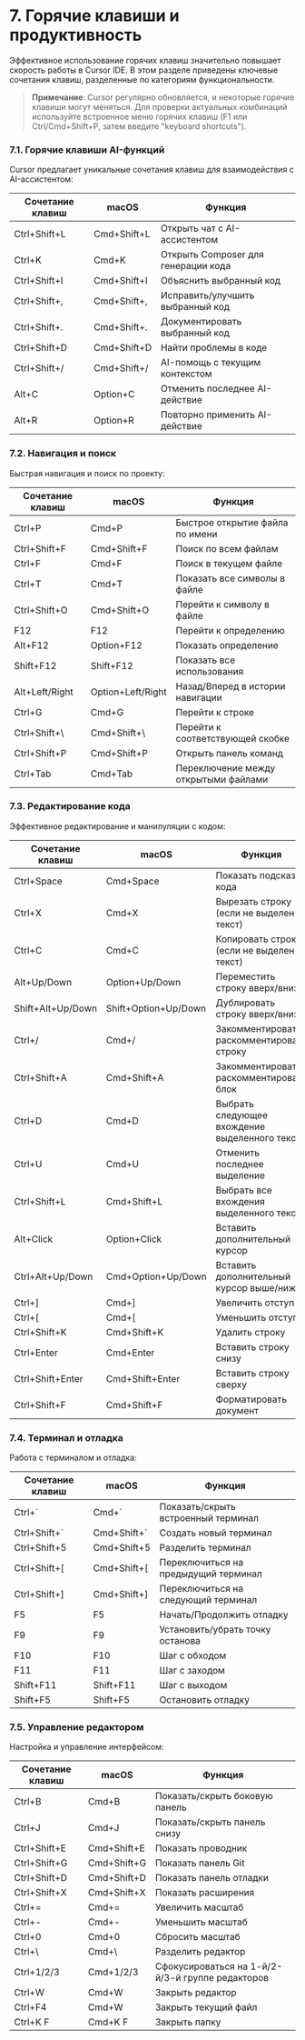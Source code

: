 # 7. Горячие клавиши и продуктивность


Эффективное использование горячих клавиш значительно повышает скорость работы в Cursor IDE. В этом разделе приведены ключевые сочетания клавиш, разделенные по категориям функциональности.

> **Примечание**: Cursor регулярно обновляется, и некоторые горячие клавиши могут меняться. Для проверки актуальных комбинаций используйте встроенное меню горячих клавиш (F1 или Ctrl/Cmd+Shift+P, затем введите "keyboard shortcuts").

### 7.1. Горячие клавиши AI-функций

Cursor предлагает уникальные сочетания клавиш для взаимодействия с AI-ассистентом:

| Сочетание клавиш | macOS | Функция |
|------------------|-------|---------|
| Ctrl+Shift+L | Cmd+Shift+L | Открыть чат с AI-ассистентом |
| Ctrl+K | Cmd+K | Открыть Composer для генерации кода |
| Ctrl+Shift+I | Cmd+Shift+I | Объяснить выбранный код |
| Ctrl+Shift+, | Cmd+Shift+, | Исправить/улучшить выбранный код |
| Ctrl+Shift+. | Cmd+Shift+. | Документировать выбранный код |
| Ctrl+Shift+D | Cmd+Shift+D | Найти проблемы в коде |
| Ctrl+Shift+/ | Cmd+Shift+/ | AI-помощь с текущим контекстом |
| Alt+C | Option+C | Отменить последнее AI-действие |
| Alt+R | Option+R | Повторно применить AI-действие |

### 7.2. Навигация и поиск

Быстрая навигация и поиск по проекту:

| Сочетание клавиш | macOS | Функция |
|------------------|-------|---------|
| Ctrl+P | Cmd+P | Быстрое открытие файла по имени |
| Ctrl+Shift+F | Cmd+Shift+F | Поиск по всем файлам |
| Ctrl+F | Cmd+F | Поиск в текущем файле |
| Ctrl+T | Cmd+T | Показать все символы в файле |
| Ctrl+Shift+O | Cmd+Shift+O | Перейти к символу в файле |
| F12 | F12 | Перейти к определению |
| Alt+F12 | Option+F12 | Показать определение |
| Shift+F12 | Shift+F12 | Показать все использования |
| Alt+Left/Right | Option+Left/Right | Назад/Вперед в истории навигации |
| Ctrl+G | Cmd+G | Перейти к строке |
| Ctrl+Shift+\ | Cmd+Shift+\ | Перейти к соответствующей скобке |
| Ctrl+Shift+P | Cmd+Shift+P | Открыть панель команд |
| Ctrl+Tab | Cmd+Tab | Переключение между открытыми файлами |

### 7.3. Редактирование кода

Эффективное редактирование и манипуляции с кодом:

| Сочетание клавиш | macOS | Функция |
|------------------|-------|---------|
| Ctrl+Space | Cmd+Space | Показать подсказки кода |
| Ctrl+X | Cmd+X | Вырезать строку (если не выделен текст) |
| Ctrl+C | Cmd+C | Копировать строку (если не выделен текст) |
| Alt+Up/Down | Option+Up/Down | Переместить строку вверх/вниз |
| Shift+Alt+Up/Down | Shift+Option+Up/Down | Дублировать строку вверх/вниз |
| Ctrl+/ | Cmd+/ | Закомментировать/раскомментировать строку |
| Ctrl+Shift+A | Cmd+Shift+A | Закомментировать/раскомментировать блок |
| Ctrl+D | Cmd+D | Выбрать следующее вхождение выделенного текста |
| Ctrl+U | Cmd+U | Отменить последнее выделение |
| Ctrl+Shift+L | Cmd+Shift+L | Выбрать все вхождения выделенного текста |
| Alt+Click | Option+Click | Вставить дополнительный курсор |
| Ctrl+Alt+Up/Down | Cmd+Option+Up/Down | Вставить дополнительный курсор выше/ниже |
| Ctrl+] | Cmd+] | Увеличить отступ |
| Ctrl+[ | Cmd+[ | Уменьшить отступ |
| Ctrl+Shift+K | Cmd+Shift+K | Удалить строку |
| Ctrl+Enter | Cmd+Enter | Вставить строку снизу |
| Ctrl+Shift+Enter | Cmd+Shift+Enter | Вставить строку сверху |
| Ctrl+Shift+F | Cmd+Shift+F | Форматировать документ |

### 7.4. Терминал и отладка

Работа с терминалом и отладка:

| Сочетание клавиш | macOS | Функция |
|------------------|-------|---------|
| Ctrl+` | Cmd+` | Показать/скрыть встроенный терминал |
| Ctrl+Shift+` | Cmd+Shift+` | Создать новый терминал |
| Ctrl+Shift+5 | Cmd+Shift+5 | Разделить терминал |
| Ctrl+Shift+[ | Cmd+Shift+[ | Переключиться на предыдущий терминал |
| Ctrl+Shift+] | Cmd+Shift+] | Переключиться на следующий терминал |
| F5 | F5 | Начать/Продолжить отладку |
| F9 | F9 | Установить/убрать точку останова |
| F10 | F10 | Шаг с обходом |
| F11 | F11 | Шаг с заходом |
| Shift+F11 | Shift+F11 | Шаг с выходом |
| Shift+F5 | Shift+F5 | Остановить отладку |

### 7.5. Управление редактором

Настройка и управление интерфейсом:

| Сочетание клавиш | macOS | Функция |
|------------------|-------|---------|
| Ctrl+B | Cmd+B | Показать/скрыть боковую панель |
| Ctrl+J | Cmd+J | Показать/скрыть панель снизу |
| Ctrl+Shift+E | Cmd+Shift+E | Показать проводник |
| Ctrl+Shift+G | Cmd+Shift+G | Показать панель Git |
| Ctrl+Shift+D | Cmd+Shift+D | Показать панель отладки |
| Ctrl+Shift+X | Cmd+Shift+X | Показать расширения |
| Ctrl+= | Cmd+= | Увеличить масштаб |
| Ctrl+- | Cmd+- | Уменьшить масштаб |
| Ctrl+0 | Cmd+0 | Сбросить масштаб |
| Ctrl+\ | Cmd+\ | Разделить редактор |
| Ctrl+1/2/3 | Cmd+1/2/3 | Сфокусироваться на 1-й/2-й/3-й группе редакторов |
| Ctrl+W | Cmd+W | Закрыть редактор |
| Ctrl+F4 | Cmd+W | Закрыть текущий файл |
| Ctrl+K F | Cmd+K F | Закрыть папку |


